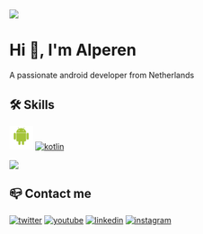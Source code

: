 
<a href="https://github.com/alperenozil" target="_blank">
<img height="200" align="center" src="https://github-readme-stats.vercel.app/api?username=alperenozil&count_private=true&theme=radical" />
</a>

<h1>Hi 👋, I'm Alperen</h1>

<p>A passionate android developer from Netherlands</p>

<h2>🛠 Skills</h2>
<p>

<a target="_blank" href="https://developer.android.com" target="_blank" style="display: inline-block;">
<img src="https://raw.githubusercontent.com/devicons/devicon/master/icons/android/android-original-wordmark.svg" alt="android" width="42" height="42" />
</a>


<a target="_blank" href="https://kotlinlang.org" target="_blank" style="display: inline-block;">
<img src="https://www.vectorlogo.zone/logos/kotlinlang/kotlinlang-icon.svg" alt="kotlin" width="42" height="42" />
</a>

</p>

<a href="https://github.com/alperenozil" target="_blank">
<img height="200" align="center" src="https://github-readme-stats-one-mu-82.vercel.app/api/top-langs/?username=alperenozil&layout=compact&langs_count=8&bg_color=ffffff#gh-light-mode-only" />
</a>

<h2>📪 Contact me</h2>
<p>
<a target="_blank" href="twitter.com/ozil" target="_blank" style="display: inline-block;">
<img src="https://img.shields.io/badge/twitter-x?style=for-the-badge&logo=x&logoColor=white&color=%230f1419" alt="twitter" />
</a>

<a target="_blank" href="https://www.youtube.com/@alperenozil" target="_blank" style="display: inline-block;">
<img src="https://img.shields.io/badge/youtube-logo?style=for-the-badge&logo=youtube&logoColor=white&color=%23cc0000" alt="youtube" />
</a>

<a target="_blank" href="linkedin.com/in/necdetalperenozil" target="_blank" style="display: inline-block;">
<img src="https://img.shields.io/badge/linkedin-logo?style=for-the-badge&logo=linkedin&logoColor=white&color=%230a77b6" alt="linkedin" />
</a>

<a target="_blank" href="instagram.com/alperenozil" target="_blank" style="display: inline-block;">
<img src="https://img.shields.io/badge/instagram-logo?style=for-the-badge&logo=instagram&logoColor=white&color=%23F35369" alt="instagram" />
</a>

</p>
